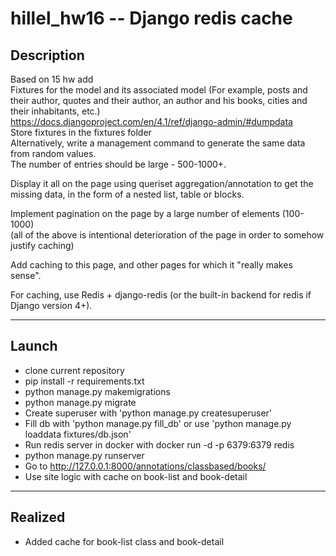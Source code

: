 # hillel_hw16 -- Django redis cache

## Description

Based on 15 hw add<br />
Fixtures for the model and its associated model (For example, posts and their author, quotes and their author, an author and his books, cities and their inhabitants, etc.)<br />
https://docs.djangoproject.com/en/4.1/ref/django-admin/#dumpdata<br />
Store fixtures in the fixtures folder<br />
Alternatively, write a management command to generate the same data from random values.<br />
The number of entries should be large - 500-1000+.<br />

Display it all on the page using queriset aggregation/annotation to get the missing data, in the form of a nested list, table or blocks.<br />

Implement pagination on the page by a large number of elements (100-1000)<br />
(all of the above is intentional deterioration of the page in order to somehow justify caching)<br />

Add caching to this page, and other pages for which it "really makes sense".<br />

For caching, use Redis + django-redis (or the built-in backend for redis if Django version 4+).<br />

--------

## Launch

* clone current repository
* pip install -r requirements.txt
* python manage.py makemigrations
* python manage.py migrate
* Create superuser with 'python manage.py createsuperuser'
* Fill db with 'python manage.py fill_db' or use 'python manage.py loaddata fixtures/db.json'
* Run redis server in docker with docker run -d -p 6379:6379 redis
* python manage.py runserver
* Go to http://127.0.0.1:8000/annotations/classbased/books/
* Use site logic with cache on book-list and book-detail

--------

## Realized

* Added cache for book-list class and book-detail
